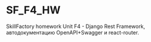 # SF_F4_HW
SkillFactory homework Unit F4 - Django Rest Framework, автодокументацию OpenAPI+Swagger и react-router.
